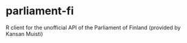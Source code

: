 parliament-fi
=============

R client for the unofficial API of the Parliament of Finland (provided by Kansan Muisti)
